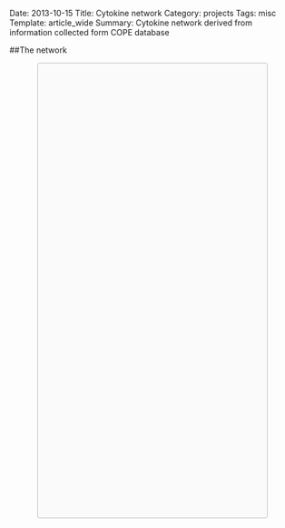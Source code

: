 Date: 2013-10-15
Title: Cytokine network
Category: projects
Tags: misc
Template: article_wide
Summary: Cytokine network derived from information collected form COPE database

##The network

<div class="sigma-parent">
<div class="sigma-expand" id="sigma-example">
</div>
</div>
<script src="/static/sigma/sigma.min.js"></script>
<script src="/static/sigma/sigma.parseGexf.js"></script>
<script type="text/javascript">
function init() {
  // Instanciate sigma.js and customize rendering :
  var sigInst = sigma.init(document.getElementById('sigma-example')).drawingProperties({
    defaultLabelColor: '#333',
    defaultLabelSize: 12,
    edgeColor: '#fdf6e3',
    defaultLabelBGColor: '#fff',
    defaultLabelHoverColor: '#000',
    labelThreshold: 5,
    defaultEdgeType: 'curve'
  }).graphProperties({
    minNodeSize: 0.5,
    maxNodeSize: 5,
    minEdgeSize: 2,
    maxEdgeSize: 2,
    sideMargin: 50
  }).mouseProperties({
    maxRatio: 32
  });

  // Parse a GEXF encoded file to fill the graph
  // (requires "sigma.parseGexf.js" to be included)
  sigInst.parseGexf('/static/D3/nt.gexf');

  (function(){
    var popUp;
 
    // This function is used to generate the attributes list from the node attributes.
    // Since the graph comes from GEXF, the attibutes look like:
    // [
    //   { attr: 'Lorem', val: '42' },
    //   { attr: 'Ipsum', val: 'dolores' },
    //   ...
    //   { attr: 'Sit',   val: 'amet' }
    // ]
    function attributesToString(attr) {
      return '<ul>' +
        attr.map(function(o){
          return '<li>Names: ' + o.val + '</li>';
        }).join('') +
        '</ul>';
    }
 
    function showNodeInfo(event) {
      popUp && popUp.remove();
 
      var node;
      sigInst.iterNodes(function(n){
        node = n;
      },[event.content[0]]);
 
      popUp = $(
        '<div class="node-info-popup"></div>'
      ).append(
        // The GEXF parser stores all the attributes in an array named
        // 'attributes'. And since sigma.js does not recognize the key
        // 'attributes' (unlike the keys 'label', 'color', 'size' etc),
        // it stores it in the node 'attr' object :
        attributesToString( node['attr']['attributes'] )
      ).attr(
        'id',
        'node-info'+sigInst.getID()
      ).css({
        'display': 'inline-block',
        'border-radius': 3,
        'padding': 5,
        'background': '#fff',
        'color': '#000',
        'box-shadow': '0 0 4px #666',
        'position': 'absolute',
        'left': node.displayX,
        'top': node.displayY+15
      });
 
      $('ul',popUp).css('margin','0 0 0 20px');
 
      $('#sigma-example').append(popUp);
    }
 
    function hideNodeInfo(event) {
      popUp && popUp.remove();
      popUp = false;
    }
 
    sigInst.bind('overnodes',showNodeInfo).bind('outnodes',hideNodeInfo).draw();
  })();
}

if (document.addEventListener) {
  document.addEventListener("DOMContentLoaded", init, false);
} else {
  window.onload = init;
}
</script>

<style type="text/css">
  /* sigma.js context : */
  .sigma-parent {
    position: relative;
    border-radius: 4px;
    -moz-border-radius: 4px;
    -webkit-border-radius: 4px;
    background: #fafafa;
    height: 800px;
	border:1px #bbb solid;
	width: 80%;
	margin: 0 auto;
  }
  .sigma-expand {
    position: absolute;
    width: 100%;
    height: 100%;
    top: 0;
    left: 0;
  }
  .buttons-container{
    padding-bottom: 8px;
    padding-top: 12px;
  }
</style>
